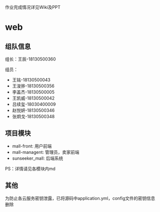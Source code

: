 作业完成情况详见Wiki及PPT
# web
## 组队信息

组长：王辰-18130500360

组员：

+ 王铭-18130500043
+ 王浚骅-18130500356
+ 李盖杰-18130500005
+ 王凯威-18130500042
+ 吕续玺-18030400009
+ 赵悦妍-18130500346
+ 张炯戈-18130500348

## 项目模块
+ mall-front: 用户前端
+ mall-managent: 管理员，卖家前端
+ sunseeker_mall: 后端系统

PS：详情请见各模块内md
## 其他
为防止各云服务密钥泄露，已将源码中application.yml，config文件的密钥信息删除
